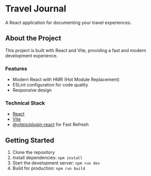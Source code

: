 # Travel Journal

A React application for documenting your travel experiences.

## About the Project

This project is built with React and Vite, providing a fast and modern development experience.

### Features
- Modern React with HMR (Hot Module Replacement)
- ESLint configuration for code quality
- Responsive design

### Technical Stack
- [React](https://reactjs.org/)
- [Vite](https://vitejs.dev/)
- [@vitejs/plugin-react](https://github.com/vitejs/vite-plugin-react/blob/main/packages/plugin-react) for Fast Refresh

## Getting Started

1. Clone the repository
2. Install dependencies: `npm install`
3. Start the development server: `npm run dev`
4. Build for production: `npm run build`
